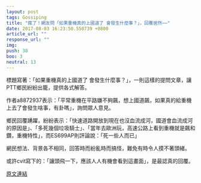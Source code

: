 ```yaml
---
layout: post
tags: Gossiping
title: "瘋了！網友問「如果重機真的上國道了 會發生什麼事？」，回覆居然⋯⋯"
date: 2017-08-03 16:23:50.550739 +0800
article_url: ""
response_url: ""
img: 
push: 38
boo: 3
neutral: 13
---
```


標題寫著：「如果重機真的上國道了 會發生什麼事？」，一則這樣的提問文章，讓PTT鄉民紛紛出籠，提供各式解答。

作者a8872937表示：「平常重機在平路嫌不夠飆，想上國道飆，如果真的給重機上去了會發生啥事，有卦嗎」，詢問眾人意見。

鄉民回覆踴躍，紛紛表示：「快速道路開放到現在也沒血流成河，國道會血流成河的原因是」、「多死幾個垃圾騎士」、「當年去歐洲玩，高速公路上看到重機就是飆和鑽，重機特性」，而ES699AP則評論說：「死一些人而已」

網民想法、背景各不相同，回答時而紛亂時而搞怪，難免有時令人摸不著頭緒。

或許cvit寫下的：「讓頭飛一下，應該人人有機會看到這畫面」，是最認真的回覆。

<a href = "https://www.ptt.cc/bbs/Gossiping/M.1501216761.A.F78.html">原文連結</a>


